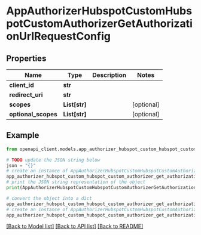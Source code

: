 # AppAuthorizerHubspotCustomHubspotCustomAuthorizerGetAuthorizationUrlRequestConfig


## Properties

Name | Type | Description | Notes
------------ | ------------- | ------------- | -------------
**client_id** | **str** |  | 
**redirect_uri** | **str** |  | 
**scopes** | **List[str]** |  | [optional] 
**optional_scopes** | **List[str]** |  | [optional] 

## Example

```python
from openapi_client.models.app_authorizer_hubspot_custom_hubspot_custom_authorizer_get_authorization_url_request_config import AppAuthorizerHubspotCustomHubspotCustomAuthorizerGetAuthorizationUrlRequestConfig

# TODO update the JSON string below
json = "{}"
# create an instance of AppAuthorizerHubspotCustomHubspotCustomAuthorizerGetAuthorizationUrlRequestConfig from a JSON string
app_authorizer_hubspot_custom_hubspot_custom_authorizer_get_authorization_url_request_config_instance = AppAuthorizerHubspotCustomHubspotCustomAuthorizerGetAuthorizationUrlRequestConfig.from_json(json)
# print the JSON string representation of the object
print(AppAuthorizerHubspotCustomHubspotCustomAuthorizerGetAuthorizationUrlRequestConfig.to_json())

# convert the object into a dict
app_authorizer_hubspot_custom_hubspot_custom_authorizer_get_authorization_url_request_config_dict = app_authorizer_hubspot_custom_hubspot_custom_authorizer_get_authorization_url_request_config_instance.to_dict()
# create an instance of AppAuthorizerHubspotCustomHubspotCustomAuthorizerGetAuthorizationUrlRequestConfig from a dict
app_authorizer_hubspot_custom_hubspot_custom_authorizer_get_authorization_url_request_config_from_dict = AppAuthorizerHubspotCustomHubspotCustomAuthorizerGetAuthorizationUrlRequestConfig.from_dict(app_authorizer_hubspot_custom_hubspot_custom_authorizer_get_authorization_url_request_config_dict)
```
[[Back to Model list]](../README.md#documentation-for-models) [[Back to API list]](../README.md#documentation-for-api-endpoints) [[Back to README]](../README.md)



